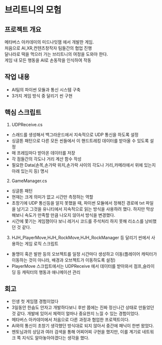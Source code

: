 # 브리트니의 모험
## 프로젝트 개요
메타버스 아카데미의 미드나잇잼 에서 개발한 게임.  
처음으로 AI,XR,컨텐츠창작자 팀들간의 협업 진행  
달나라로 떡을 먹으러 가는 브리트니의 여정을 도와야 한다.  
게임 내 모든 행동을 AI로 손동작을 인식하여 작동
## 작업 내용
- AI팀의 파이썬 모듈과 통신 시스템 구축
- 3가지 게임 방식 중 달리기 씬 구현
## 핵심 스크립트
1. UDPReceive.cs
- 스래드를 생성해서 백그라운드에서 지속적으로 UDP 통신을 하도록 설정
- 싱글톤 패턴으로 다른 모든 씬들에서 이 핸드트레킹 데이터를 받아올 수 있도록 설정
- 매 프레임마다 받아온 데이터를 저장
- 각 점들간의 각도나 거리 계산 함수 작성
- 필요한 Data(손목,손가락 위치,손가락 사이의 각도나 거리,카메라에서 위에 있는지 아래 있는지 등) 명시
2. GameManager.cs
- 싱글톤 패턴
- 현재는 크게 의미가 없고 시간만 측정하는 역할
- 초창기에 UDP 통신등을 알지 못했을 때, 파이썬 모듈에서 정해진 경로에 txt 파일을 남기고 그것을 유니티에서 지속적으로 읽는 방식을 사용하려 했다. 하지만 막상 해보니 속도가 만족할 만큼 나오지 않아서 방식을 변경했다.
- 시간에 쫓기는 게임잼이다 보니 레거시 코드를 주석처리 하지 못해 리소스를 낭비했던 것 같다.
3. HJH_PlayerMove,HJH_RockMove,HJH_RockManager 등 달리기 씬에서 사용하는 게임 로직 스크립트
- 돌맹이 혹은 발판 등의 오브젝트를 일정 시간마다 생성하고 이동(플레이어 캐릭터가 이동하는 것이 아니라, 배경과 오브젝트가 이동하도록 설정)
- PlayerMove 스크립트에서는 UDPReceive 에서 데이터를 받아와서 점프,슬라이딩 등 캐릭터의 행동과 애니메이션 관리
## 회고
- 인생 첫 게임잼 경험이었다
- 3일동안 한숨도 안자고 개발하다보니 후반 쯤에는 진짜 정신나간 상태로 만들었던 것 같다. 개발에 있어서 체력이 얼마나 중요한지 느낄 수 있는 경험이었다.
- 메타버스 아카데미에서 처음으로 다른 과정과 협업한 프로젝트이다.
- Ai와의 통신이 초창기 생각했던 방식대로 되지 않아서 중간에 패닉이 한번 왔었다.
- 멘토님과의 상담과 여러 검색을 통해 어찌어찌 구현을 했지만, 이를 계기로 네트워크 쪽 지식도 알아놓아야겠다는 생각을 했다.
